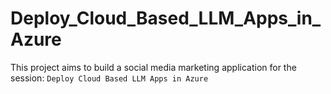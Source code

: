 # Deploy_Cloud_Based_LLM_Apps_in_Azure
This project aims to build a social media marketing application for the session: `Deploy Cloud Based LLM Apps in Azure`
